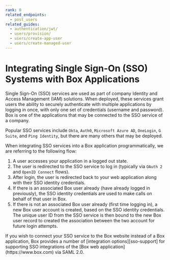 ```yaml
---
rank: 0
related_endpoints:
  - post_users
related_guides:
  - authentication/jwt/
  - users/provision/
  - users/create-app-user
  - users/create-managed-user
---
```


# Integrating Single Sign-On (SSO) Systems with Box Applications

Single Sign-On (SSO) services are used as part of company Identity and Access
Management (IAM) solutions. When deployed, these services grant users the
ability to securely authenticate with multiple applications by logging in once,
with only one set of credentials (username and password). Box is one of the
applications that may be connected to the SSO service of a company.

Popular SSO services include `Okta`, `Auth0`, `Microsoft Azure AD`, `OneLogin`,
`G Suite`, and `Ping Identity`, but there are many others that may be deployed.

When integrating SSO services into a Box application programmatically, we are
referring to the following flow:

1. A user accesses your application in a logged out state.
2. The user is redirected to the SSO service to log in (typically via `OAuth 2`
 and `OpenID Connect` flows).
3. After login, the user is redirected back to your web application along with
 their SSO identity credentials.
4. If there is an associated Box user already (have already logged in
 previously), the SSO identity credentials are used to make calls on behalf of
 that user in Box.
5. If there is not an associated Box user already (first time logging in), a
 new Box user account is created, based on the SSO identity credentials. The
 unique user ID from the SSO service is then bound to the new Box user record
 to created the association between the two account for future login attempts.

<Message notice>
  If you wish to connect your SSO service to the Box website instead of a Box
  application, Box provides a number of [integration options][sso-support] for
  supporting SSO integrations of the [Box web application](https://www.box.com)
  via SAML 2.0.
</Message>

[sso-support]: https://support.box.com/hc/en-us/articles/360043696514-Setting-Up-Single-Sign-On-SSO-for-your-Enterprise
